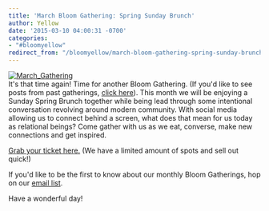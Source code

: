 ```yaml
---
title: 'March Bloom Gathering: Spring Sunday Brunch'
author: Yellow
date: '2015-03-10 04:00:31 -0700'
categories:
- "#bloomyellow"
redirect_from: "/bloomyellow/march-bloom-gathering-spring-sunday-brunch/"
---
```


[![March_Gathering](https://yellow-blog-images.imgix.net/2015/03/March_Gathering.jpg)](https://yellow-blog-images.imgix.net/2015/03/March_Gathering.jpg)  
It's that time again! Time for another Bloom Gathering. (If you'd like to see posts from past gatherings, [click here](http://yellowconference.com/?cat=41)). This month we will be enjoying a Sunday Spring Brunch together while being lead through some intentional conversation revolving around modern community. With social media allowing us to connect behind a screen, what does that mean for us today as relational beings? Come gather with us as we eat, converse, make new connections and get inspired.

[Grab your ticket here.](https://ti.to/yellowconference/march-bloom-gathering) (We have a limited amount of spots and sell out quick!)

If you'd like to be the first to know about our monthly Bloom Gatherings, hop on our [email list](http://yellowconference.us3.list-manage2.com/subscribe?u=3f8e45f74e0653e404965e2ef&id=7cb1ced4ff).

Have a wonderful day!
